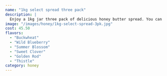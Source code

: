 ```yaml
---
name: "1kg select spread three pack"
description: |
  Enjoy a 1kg jar three pack of delicious honey butter spread. You can choose from our variety of honey spread flavours  for your three jars and the quantity you want to purchase.
image: "/images/honey/1kg-select-spread-3pk.jpg"
cost: 45.50
flavors:
  - "Buckwheat"
  - "Wild Blueberry"
  - "Summer Blossom"
  - "Sweet Clover"
  - "Golden Rod"
  - "Thistle"
category: honey
---
```

